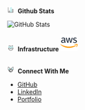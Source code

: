 <b>
<img height="16" width="16" src="bar-chart.gif" style="padding-right: 5px;"/>
<span>Github Stats</span>
</b>

![GitHub Stats](https://github-readme-stats.vercel.app/api/top-langs/?username=genesisbertiz&theme=default&show_icons=true&hide_border=true&layout=compact)

<b>
<img height="16" width="16" src="technology.gif" style="padding-right: 5px;"/>
<span>Infrastructure</span>
</b>

<img height="40" width="40" src="image.png"/>

<div style="margin-top:2rem"></div>

<b>
<img height="16" width="16" src="relationship.gif" style="padding-right: 5px;"/>
<span>Connect With Me</span>
</b>

- [GitHub](https://github.com/genesisbertiz)
- [LinkedIn](https://linkedin.com/in/genesisbertiz)
- [Portfolio](https://genesisbertiz.vercel.app)
